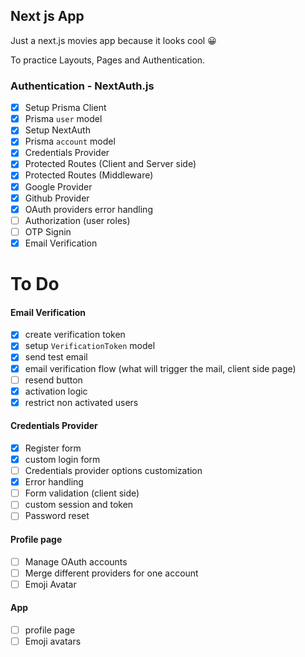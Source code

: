 ## Next js App

Just a next.js movies app because it looks cool 😀

To practice Layouts, Pages and Authentication.

### Authentication - NextAuth.js

* [X] Setup Prisma Client
* [X] Prisma `user` model
* [X] Setup NextAuth
* [X] Prisma `account` model
* [X] Credentials Provider
* [X] Protected Routes (Client and Server side)
* [X] Protected Routes (Middleware)
* [X] Google Provider
* [X] Github Provider
* [X] OAuth providers error handling
* [ ] Authorization (user roles)
* [ ] OTP Signin
* [X] Email Verification

# To Do

#### Email Verification

* [X] create verification token
* [X] setup `VerificationToken` model
* [X] send test email
* [X] email verification flow (what will trigger the mail, client side page)
* [ ] resend button
* [X] activation logic
* [X] restrict non activated users

#### Credentials Provider

* [X] Register form
* [X] custom login form
* [ ] Credentials provider options customization
* [X] Error handling
* [ ] Form validation (client side)
* [ ] custom session and token
* [ ] Password reset

#### Profile page

* [ ] Manage OAuth accounts
* [ ] Merge different providers for one account
* [ ] Emoji Avatar

#### App

* [ ] profile page
* [ ] Emoji avatars
